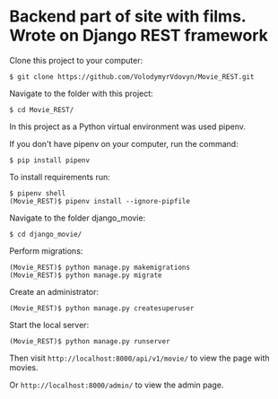 # Backend part of site with films. Wrote on Django REST framework

Clone this project to your computer:

    $ git clone https://github.com/VolodymyrVdovyn/Movie_REST.git

Navigate to the folder with this project:

    $ cd Movie_REST/

In this project as a Python virtual environment was used pipenv.

If you don't have pipenv on your computer, run the command:

    $ pip install pipenv

To install requirements run:

    $ pipenv shell
    (Movie_REST)$ pipenv install --ignore-pipfile

Navigate to the folder django_movie:

    $ cd django_movie/

Perform migrations:

    (Movie_REST)$ python manage.py makemigrations
    (Movie_REST)$ python manage.py migrate

Create an administrator:

    (Movie_REST)$ python manage.py createsuperuser

Start the local server:

    (Movie_REST)$ python manage.py runserver

Then visit `http://localhost:8000/api/v1/movie/` to view the page with movies.

Or `http://localhost:8000/admin/` to view the admin page.
